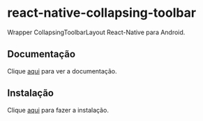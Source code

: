 # react-native-collapsing-toolbar

Wrapper CollapsingToolbarLayout React-Native para Android.

## Documentação

Clique [aqui](https://github.com/cesardeazevedo/react-native-collapsing-toolbar) para ver a documentação.

## Instalação

Clique [aqui](https://www.npmjs.com/package/react-native-collapsing-toolbar) para fazer a instalação.
